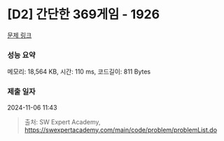 # [D2] 간단한 369게임 - 1926 

[문제 링크](https://swexpertacademy.com/main/code/problem/problemDetail.do?contestProbId=AV5PTeo6AHUDFAUq) 

### 성능 요약

메모리: 18,564 KB, 시간: 110 ms, 코드길이: 811 Bytes

### 제출 일자

2024-11-06 11:43



> 출처: SW Expert Academy, https://swexpertacademy.com/main/code/problem/problemList.do